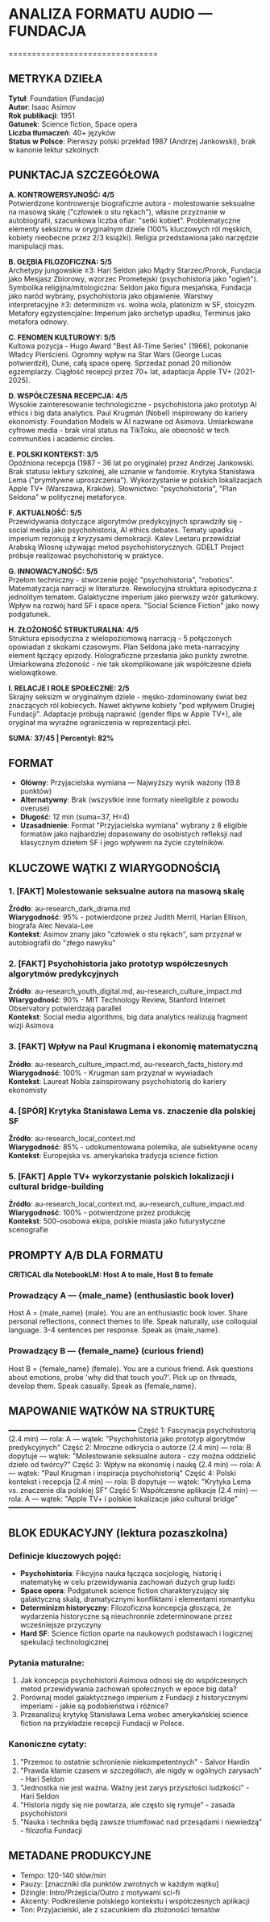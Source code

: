 # ANALIZA FORMATU AUDIO — FUNDACJA
================================

## METRYKA DZIEŁA

**Tytuł**: Foundation (Fundacja)  
**Autor**: Isaac Asimov  
**Rok publikacji**: 1951  
**Gatunek**: Science fiction, Space opera  
**Liczba tłumaczeń**: 40+ języków  
**Status w Polsce**: Pierwszy polski przekład 1987 (Andrzej Jankowski), brak w kanonie lektur szkolnych

## PUNKTACJA SZCZEGÓŁOWA

**A. KONTROWERSYJNOŚĆ: 4/5**  
Potwierdzone kontrowersje biograficzne autora - molestowanie seksualne na masową skalę ("człowiek o stu rękach"), własne przyznanie w autobiografii, szacunkowa liczba ofiar: "setki kobiet". Problematyczne elementy seksizmu w oryginalnym dziele (100% kluczowych ról męskich, kobiety nieobecne przez 2/3 książki). Religia przedstawiona jako narzędzie manipulacji mas.

**B. GŁĘBIA FILOZOFICZNA: 5/5**  
Archetypy jungowskie ≥3: Hari Seldon jako Mądry Starzec/Prorok, Fundacja jako Mesjasz Zbiorowy, wzorzec Prometejski (psychohistoria jako "ogień"). Symbolika religijna/mitologiczna: Seldon jako figura mesjańska, Fundacja jako naród wybrany, psychohistoria jako objawienie. Warstwy interpretacyjne ≥3: determinizm vs. wolna wola, platonizm w SF, stoicyzm. Metafory egzystencjalne: Imperium jako archetyp upadku, Terminus jako metafora odnowy.

**C. FENOMEN KULTUROWY: 5/5**  
Kultowa pozycja - Hugo Award "Best All-Time Series" (1966), pokonanie Władcy Pierścieni. Ogromny wpływ na Star Wars (George Lucas potwierdził), Dune, całą space operę. Sprzedaż ponad 20 milionów egzemplarzy. Ciągłość recepcji przez 70+ lat, adaptacja Apple TV+ (2021-2025).

**D. WSPÓŁCZESNA RECEPCJA: 4/5**  
Wysokie zainteresowanie technologiczne - psychohistoria jako prototyp AI ethics i big data analytics. Paul Krugman (Nobel) inspirowany do kariery ekonomisty. Foundation Models w AI nazwane od Asimova. Umiarkowane cyfrowe media - brak viral status na TikToku, ale obecność w tech communities i academic circles.

**E. POLSKI KONTEKST: 3/5**  
Opóźniona recepcja (1987 - 36 lat po oryginale) przez Andrzej Jankowski. Brak statusu lektury szkolnej, ale uznanie w fandomie. Krytyka Stanisława Lema ("prymitywne uproszczenia"). Wykorzystanie w polskich lokalizacjach Apple TV+ (Warszawa, Kraków). Słownictwo: "psychohistoria", "Plan Seldona" w politycznej metaforyce.

**F. AKTUALNOŚĆ: 5/5**  
Przewidywania dotyczące algorytmów predykcyjnych sprawdziły się - social media jako psychohistoria, AI ethics debates. Tematy upadku imperium rezonują z kryzysami demokracji. Kalev Leetaru przewidział Arabską Wiosnę używając metod psychohistorycznych. GDELT Project próbuje realizować psychohistorię w praktyce.

**G. INNOWACYJNOŚĆ: 5/5**  
Przełom techniczny - stworzenie pojęć "psychohistoria", "robotics". Matematyzacja narracji w literaturze. Rewolucyjna struktura episodyczna z jednolitym tematem. Galaktyczne imperium jako pierwszy wzór gatunkowy. Wpływ na rozwój hard SF i space opera. "Social Science Fiction" jako nowy podgatunek.

**H. ZŁOŻONOŚĆ STRUKTURALNA: 4/5**  
Struktura episodyczna z wielopoziomową narracją - 5 połączonych opowiadań z skokami czasowymi. Plan Seldona jako meta-narracyjny element łączący epizody. Holograficzne przesłania jako punkty zwrotne. Umiarkowana złożoność - nie tak skomplikowane jak współczesne dzieła wielowątkowe.

**I. RELACJE I ROLE SPOŁECZNE: 2/5**  
Skrajny seksizm w oryginalnym dziele - męsko-zdominowany świat bez znaczących ról kobiecych. Nawet aktywne kobiety "pod wpływem Drugiej Fundacji". Adaptacje próbują naprawić (gender flips w Apple TV+), ale oryginał ma wyraźne ograniczenia w reprezentacji płci.

**SUMA: 37/45 | Percentyl: 82%**

## FORMAT

- **Główny**: Przyjacielska wymiana — Najwyższy wynik ważony (19.8 punktów)
- **Alternatywny**: Brak (wszystkie inne formaty nieeligible z powodu overuse)
- **Długość**: 12 min (suma=37, H=4)
- **Uzasadnienie**: Format "Przyjacielska wymiana" wybrany z 8 eligible formatów jako najbardziej dopasowany do osobistych refleksji nad klasycznym dziełem SF i jego wpływem na życie czytelników.

## KLUCZOWE WĄTKI Z WIARYGODNOŚCIĄ

### 1. [FAKT] Molestowanie seksualne autora na masową skalę
**Źródło**: au-research_dark_drama.md  
**Wiarygodność**: 95% - potwierdzone przez Judith Merril, Harlan Ellison, biografa Alec Nevala-Lee  
**Kontekst**: Asimov znany jako "człowiek o stu rękach", sam przyznał w autobiografii do "złego nawyku"

### 2. [FAKT] Psychohistoria jako prototyp współczesnych algorytmów predykcyjnych
**Źródło**: au-research_youth_digital.md, au-research_culture_impact.md  
**Wiarygodność**: 90% - MIT Technology Review, Stanford Internet Observatory potwierdzają parallel  
**Kontekst**: Social media algorithms, big data analytics realizują fragment wizji Asimova

### 3. [FAKT] Wpływ na Paul Krugmana i ekonomię matematyczną
**Źródło**: au-research_culture_impact.md, au-research_facts_history.md  
**Wiarygodność**: 100% - Krugman sam przyznał w wywiadach  
**Kontekst**: Laureat Nobla zainspirowany psychohistorią do kariery ekonomisty

### 4. [SPÓR] Krytyka Stanisława Lema vs. znaczenie dla polskiej SF
**Źródło**: au-research_local_context.md  
**Wiarygodność**: 85% - udokumentowana polemika, ale subiektywne oceny  
**Kontekst**: Europejska vs. amerykańska tradycja science fiction

### 5. [FAKT] Apple TV+ wykorzystanie polskich lokalizacji i cultural bridge-building
**Źródło**: au-research_local_context.md, au-research_culture_impact.md  
**Wiarygodność**: 100% - potwierdzone przez produkcję  
**Kontekst**: 500-osobowa ekipa, polskie miasta jako futurystyczne scenografie

## PROMPTY A/B DLA FORMATU

**CRITICAL dla NotebookLM: Host A to male, Host B to female**

### Prowadzący A — {male_name} (enthusiastic book lover)
Host A = {male_name} (male). 
You are an enthusiastic book lover. Share personal reflections, connect themes to life. Speak naturally, use colloquial language. 3-4 sentences per response. Speak as {male_name}.

### Prowadzący B — {female_name} (curious friend)
Host B = {female_name} (female). 
You are a curious friend. Ask questions about emotions, probe 'why did that touch you?'. Pick up on threads, develop them. Speak casually. Speak as {female_name}.

## MAPOWANIE WĄTKÓW NA STRUKTURĘ
━━━━━━━━━━━━━━━━━━━━━━━━━━━━━━
Część 1: Fascynacja psychohistorią (2.4 min) — rola: A — wątek: "Psychohistoria jako prototyp algorytmów predykcyjnych"
Część 2: Mroczne odkrycia o autorze (2.4 min) — rola: B dopytuje — wątek: "Molestowanie seksualne autora - czy można oddzielić dzieło od twórcy?"
Część 3: Wpływ na ekonomię i naukę (2.4 min) — rola: A — wątek: "Paul Krugman i inspiracja psychohistorią"
Część 4: Polski kontekst i recepcja (2.4 min) — rola: B dopytuje — wątek: "Krytyka Lema vs. znaczenie dla polskiej SF"
Część 5: Współczesne aplikacje (2.4 min) — rola: A — wątek: "Apple TV+ i polskie lokalizacje jako cultural bridge"
━━━━━━━━━━━━━━━━━━━━━━━━━━━━━━

## BLOK EDUKACYJNY (lektura pozaszkolna)

### Definicje kluczowych pojęć:
- **Psychohistoria**: Fikcyjna nauka łącząca socjologię, historię i matematykę w celu przewidywania zachowań dużych grup ludzi
- **Space opera**: Podgatunek science fiction charakteryzujący się galaktyczną skalą, dramatycznymi konfliktami i elementami romantyku
- **Determinizm historyczny**: Filozoficzna koncepcja głosząca, że wydarzenia historyczne są nieuchronnie zdeterminowane przez wcześniejsze przyczyny
- **Hard SF**: Science fiction oparte na naukowych podstawach i logicznej spekulacji technologicznej

### Pytania maturalne:
1. Jak koncepcja psychohistorii Asimova odnosi się do współczesnych metod przewidywania zachowań społecznych w epoce big data?
2. Porównaj model galaktycznego imperium z Fundacji z historycznymi imperiami - jakie są podobieństwa i różnice?
3. Przeanalizuj krytykę Stanisława Lema wobec amerykańskiej science fiction na przykładzie recepcji Fundacji w Polsce.

### Kanoniczne cytaty:
1. "Przemoc to ostatnie schronienie niekompetentnych" - Salvor Hardin
2. "Prawda kłamie czasem w szczegółach, ale nigdy w ogólnych zarysach" - Hari Seldon
3. "Jednostka nie jest ważna. Ważny jest zarys przyszłości ludzkości" - Hari Seldon
4. "Historia nigdy się nie powtarza, ale często się rymuje" - zasada psychohistorii
5. "Nauka i technika będą zawsze triumfować nad przesądami i niewiedzą" - filozofia Fundacji

## METADANE PRODUKCYJNE
- Tempo: 120-140 słów/min
- Pauzy: [znaczniki dla punktów zwrotnych w każdym wątku]
- Dżingle: Intro/Przejścia/Outro z motywami sci-fi
- Akcenty: Podkreślenie polskiego kontekstu i współczesnych aplikacji
- Ton: Przyjacielski, ale z szacunkiem dla złożoności tematów